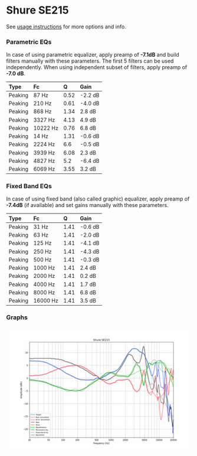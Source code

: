 # Shure SE215
See [usage instructions](https://github.com/jaakkopasanen/AutoEq#usage) for more options and info.

### Parametric EQs
In case of using parametric equalizer, apply preamp of **-7.1dB** and build filters manually
with these parameters. The first 5 filters can be used independently.
When using independent subset of filters, apply preamp of **-7.0 dB**.

| Type    | Fc       |    Q | Gain    |
|:--------|:---------|:-----|:--------|
| Peaking | 87 Hz    | 0.52 | -2.2 dB |
| Peaking | 210 Hz   | 0.61 | -4.0 dB |
| Peaking | 868 Hz   | 1.34 | 2.8 dB  |
| Peaking | 3327 Hz  | 4.13 | 4.9 dB  |
| Peaking | 10222 Hz | 0.76 | 6.8 dB  |
| Peaking | 14 Hz    | 1.31 | -0.6 dB |
| Peaking | 2224 Hz  | 6.6  | -0.5 dB |
| Peaking | 3939 Hz  | 6.08 | 2.3 dB  |
| Peaking | 4827 Hz  | 5.2  | -6.4 dB |
| Peaking | 6069 Hz  | 3.55 | 3.2 dB  |

### Fixed Band EQs
In case of using fixed band (also called graphic) equalizer, apply preamp of **-7.4dB**
(if available) and set gains manually with these parameters.

| Type    | Fc       |    Q | Gain    |
|:--------|:---------|:-----|:--------|
| Peaking | 31 Hz    | 1.41 | -0.6 dB |
| Peaking | 63 Hz    | 1.41 | -2.0 dB |
| Peaking | 125 Hz   | 1.41 | -4.1 dB |
| Peaking | 250 Hz   | 1.41 | -4.3 dB |
| Peaking | 500 Hz   | 1.41 | -0.3 dB |
| Peaking | 1000 Hz  | 1.41 | 2.4 dB  |
| Peaking | 2000 Hz  | 1.41 | 0.2 dB  |
| Peaking | 4000 Hz  | 1.41 | 1.7 dB  |
| Peaking | 8000 Hz  | 1.41 | 6.8 dB  |
| Peaking | 16000 Hz | 1.41 | 3.5 dB  |

### Graphs
![](./Shure%20SE215.png)